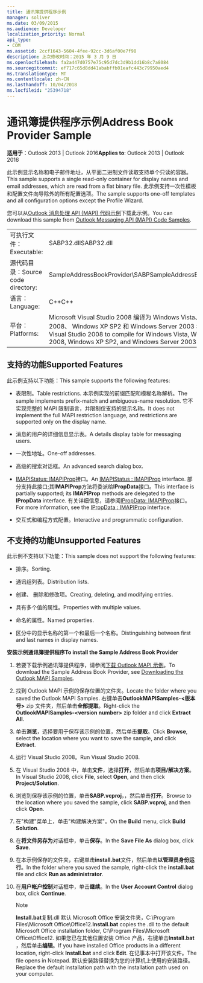 ```yaml
---
title: 通讯簿提供程序示例
manager: soliver
ms.date: 03/09/2015
ms.audience: Developer
localization_priority: Normal
api_type:
- COM
ms.assetid: 2ccf1643-5604-4fee-92cc-3d6af00e7f98
description: 上次修改时间：2015 年 3 月 9 日
ms.openlocfilehash: fa2a447d0757e75c95d7dc3d9b1dd16b8c7a8084
ms.sourcegitcommit: ef717c65d8dd41ababffb01eafc443c79950aed4
ms.translationtype: MT
ms.contentlocale: zh-CN
ms.lasthandoff: 10/04/2018
ms.locfileid: "25394718"
---
```

# <a name="address-book-provider-sample"></a><span data-ttu-id="6af19-103">通讯簿提供程序示例</span><span class="sxs-lookup"><span data-stu-id="6af19-103">Address Book Provider Sample</span></span>

  
  
<span data-ttu-id="6af19-104">**适用于**：Outlook 2013 | Outlook 2016</span><span class="sxs-lookup"><span data-stu-id="6af19-104">**Applies to**: Outlook 2013 | Outlook 2016</span></span> 
  
<span data-ttu-id="6af19-105">此示例显示名称和电子邮件地址，从平面二进制文件读取支持单个只读的容器。</span><span class="sxs-lookup"><span data-stu-id="6af19-105">This sample supports a single read-only container for display names and email addresses, which are read from a flat binary file.</span></span> <span data-ttu-id="6af19-106">此示例支持一次性模板和配置文件向导除外的所有配置选项。</span><span class="sxs-lookup"><span data-stu-id="6af19-106">The sample supports one-off templates and all configuration options except the Profile Wizard.</span></span>
  
<span data-ttu-id="6af19-107">您可以从[Outlook 消息处理 API (MAPI) 代码示例](https://go.microsoft.com/fwlink/?LinkId=129740
)下载此示例。</span><span class="sxs-lookup"><span data-stu-id="6af19-107">You can download this sample from [Outlook Messaging API (MAPI) Code Samples](https://go.microsoft.com/fwlink/?LinkId=129740
).</span></span>
  
|||
|:-----|:-----|
|<span data-ttu-id="6af19-108">可执行文件：</span><span class="sxs-lookup"><span data-stu-id="6af19-108">Executable:</span></span>  <br/> |<span data-ttu-id="6af19-109">SABP32.dll</span><span class="sxs-lookup"><span data-stu-id="6af19-109">SABP32.dll</span></span>  <br/> |
| <span data-ttu-id="6af19-110">源代码目录：</span><span class="sxs-lookup"><span data-stu-id="6af19-110">Source code directory:</span></span>  <br/> |<span data-ttu-id="6af19-111">SampleAddressBookProvider\SABP</span><span class="sxs-lookup"><span data-stu-id="6af19-111">SampleAddressBookProvider\SABP</span></span>  <br/> |
|<span data-ttu-id="6af19-112">语言：</span><span class="sxs-lookup"><span data-stu-id="6af19-112">Language:</span></span>  <br/> |<span data-ttu-id="6af19-113">C++</span><span class="sxs-lookup"><span data-stu-id="6af19-113">C++</span></span>  <br/> |
|<span data-ttu-id="6af19-114">平台：</span><span class="sxs-lookup"><span data-stu-id="6af19-114">Platforms:</span></span>  <br/> |<span data-ttu-id="6af19-115">Microsoft Visual Studio 2008 编译为 Windows Vista、 Windows Server 2008、 Windows XP SP2 和 Windows Server 2003 SP1</span><span class="sxs-lookup"><span data-stu-id="6af19-115">Microsoft Visual Studio 2008 to compile for Windows Vista, Windows Server 2008, Windows XP SP2, and Windows Server 2003 SP1</span></span>  <br/> |
   
## <a name="supported-features"></a><span data-ttu-id="6af19-116">支持的功能</span><span class="sxs-lookup"><span data-stu-id="6af19-116">Supported Features</span></span>

<span data-ttu-id="6af19-117">此示例支持以下功能：</span><span class="sxs-lookup"><span data-stu-id="6af19-117">This sample supports the following features:</span></span>
  
- <span data-ttu-id="6af19-118">表限制。</span><span class="sxs-lookup"><span data-stu-id="6af19-118">Table restrictions.</span></span> <span data-ttu-id="6af19-119">本示例实现的前缀匹配和模糊名称解析。</span><span class="sxs-lookup"><span data-stu-id="6af19-119">The sample implements prefix-match and ambiguous-name resolution.</span></span> <span data-ttu-id="6af19-120">它不实现完整的 MAPI 限制语言，并限制仅支持的显示名称。</span><span class="sxs-lookup"><span data-stu-id="6af19-120">It does not implement the full MAPI restriction language, and restrictions are supported only on the display name.</span></span>
    
- <span data-ttu-id="6af19-121">消息的用户的详细信息显示表。</span><span class="sxs-lookup"><span data-stu-id="6af19-121">A details display table for messaging users.</span></span> 
    
- <span data-ttu-id="6af19-122">一次性地址。</span><span class="sxs-lookup"><span data-stu-id="6af19-122">One-off addresses.</span></span>
    
- <span data-ttu-id="6af19-123">高级的搜索对话框。</span><span class="sxs-lookup"><span data-stu-id="6af19-123">An advanced search dialog box.</span></span>
    
- <span data-ttu-id="6af19-124">[IMAPIStatus: IMAPIProp](imapistatusimapiprop.md)接口。</span><span class="sxs-lookup"><span data-stu-id="6af19-124">An [IMAPIStatus : IMAPIProp](imapistatusimapiprop.md) interface.</span></span> <span data-ttu-id="6af19-125">部分支持此接口;其**IMAPIProp**方法将委派给**IPropData**接口。</span><span class="sxs-lookup"><span data-stu-id="6af19-125">This interface is partially supported; its **IMAPIProp** methods are delegated to the **IPropData** interface.</span></span> <span data-ttu-id="6af19-126">有关详细信息，请参阅[IPropData: IMAPIProp](ipropdataimapiprop.md)接口。</span><span class="sxs-lookup"><span data-stu-id="6af19-126">For more information, see the [IPropData : IMAPIProp](ipropdataimapiprop.md) interface.</span></span> 
    
- <span data-ttu-id="6af19-127">交互式和编程方式配置。</span><span class="sxs-lookup"><span data-stu-id="6af19-127">Interactive and programmatic configuration.</span></span>
    
## <a name="unsupported-features"></a><span data-ttu-id="6af19-128">不支持的功能</span><span class="sxs-lookup"><span data-stu-id="6af19-128">Unsupported Features</span></span>

<span data-ttu-id="6af19-129">此示例不支持以下功能：</span><span class="sxs-lookup"><span data-stu-id="6af19-129">This sample does not support the following features:</span></span>
  
- <span data-ttu-id="6af19-130">排序。</span><span class="sxs-lookup"><span data-stu-id="6af19-130">Sorting.</span></span>
    
- <span data-ttu-id="6af19-131">通讯组列表。</span><span class="sxs-lookup"><span data-stu-id="6af19-131">Distribution lists.</span></span>
    
- <span data-ttu-id="6af19-132">创建、 删除和修改项。</span><span class="sxs-lookup"><span data-stu-id="6af19-132">Creating, deleting, and modifying entries.</span></span>
    
- <span data-ttu-id="6af19-133">具有多个值的属性。</span><span class="sxs-lookup"><span data-stu-id="6af19-133">Properties with multiple values.</span></span>
    
- <span data-ttu-id="6af19-134">命名的属性。</span><span class="sxs-lookup"><span data-stu-id="6af19-134">Named properties.</span></span>
    
- <span data-ttu-id="6af19-135">区分中的显示名称的第一个和最后一个名称。</span><span class="sxs-lookup"><span data-stu-id="6af19-135">Distinguishing between first and last names in display names.</span></span>
    
 <span data-ttu-id="6af19-136">**安装示例通讯簿提供程序**</span><span class="sxs-lookup"><span data-stu-id="6af19-136">**To install the Sample Address Book Provider**</span></span>
  
1. <span data-ttu-id="6af19-137">若要下载示例通讯簿提供程序，请参阅[下载 Outlook MAPI 示例](downloading-the-outlook-mapi-samples.md)。</span><span class="sxs-lookup"><span data-stu-id="6af19-137">To download the Sample Address Book Provider, see [Downloading the Outlook MAPI Samples](downloading-the-outlook-mapi-samples.md).</span></span>
    
2. <span data-ttu-id="6af19-138">找到 Outlook MAPI 示例的保存位置的文件夹。</span><span class="sxs-lookup"><span data-stu-id="6af19-138">Locate the folder where you saved the Outlook MAPI Samples.</span></span> <span data-ttu-id="6af19-139">右键单击**OutlookMAPISamples-\<版本号\>** zip 文件夹，然后单击**全部提取**。</span><span class="sxs-lookup"><span data-stu-id="6af19-139">Right-click the **OutlookMAPISamples-\<version number\>** zip folder and click **Extract All**.</span></span>
    
3. <span data-ttu-id="6af19-140">单击**浏览**，选择要用于保存该示例的位置，然后单击**提取**。</span><span class="sxs-lookup"><span data-stu-id="6af19-140">Click **Browse**, select the location where you want to save the sample, and click **Extract**.</span></span>
    
4. <span data-ttu-id="6af19-141">运行 Visual Studio 2008。</span><span class="sxs-lookup"><span data-stu-id="6af19-141">Run Visual Studio 2008.</span></span>
    
5. <span data-ttu-id="6af19-142">在 Visual Studio 2008 中，单击**文件**，选择**打开**，然后单击**项目/解决方案**。</span><span class="sxs-lookup"><span data-stu-id="6af19-142">In Visual Studio 2008, click **File**, select **Open**, and then click **Project/Solution**.</span></span>
    
6. <span data-ttu-id="6af19-143">浏览到保存该示例的位置，单击**SABP.vcproj**，，然后单击**打开**。</span><span class="sxs-lookup"><span data-stu-id="6af19-143">Browse to the location where you saved the sample, click **SABP.vcproj**, and then click **Open**.</span></span>
    
7. <span data-ttu-id="6af19-144">在"构建"菜单上，单击"构建解决方案"。</span><span class="sxs-lookup"><span data-stu-id="6af19-144">On the **Build** menu, click **Build Solution**.</span></span>
    
8. <span data-ttu-id="6af19-145">在**将文件另存为**对话框中，单击**保存**。</span><span class="sxs-lookup"><span data-stu-id="6af19-145">In the **Save File As** dialog box, click **Save**.</span></span>
    
9. <span data-ttu-id="6af19-146">在本示例保存的文件夹，右键单击**install.bat**文件，然后单击**以管理员身份运行**。</span><span class="sxs-lookup"><span data-stu-id="6af19-146">In the folder where you saved the sample, right-click the **install.bat** file and click **Run as administrator**.</span></span>
    
10. <span data-ttu-id="6af19-147">在**用户帐户控制**对话框中，单击**继续**。</span><span class="sxs-lookup"><span data-stu-id="6af19-147">In the **User Account Control** dialog box, click **Continue**.</span></span>
    
    > [!NOTE]
    > <span data-ttu-id="6af19-148">**Install.bat**复制.dll 默认 Microsoft Office 安装文件夹，C:\Program Files\Microsoft Office\Office12\.</span><span class="sxs-lookup"><span data-stu-id="6af19-148">**Install.bat** copies the .dll to the default Microsoft Office installation folder, C:\Program Files\Microsoft Office\Office12\.</span></span> <span data-ttu-id="6af19-149">如果您已在其他位置安装 Office 产品，右键单击**Install.bat** ，然后单击**编辑**。</span><span class="sxs-lookup"><span data-stu-id="6af19-149">If you have installed Office products in a different location, right-click **Install.bat** and click **Edit**.</span></span> <span data-ttu-id="6af19-150">在记事本中打开该文件。</span><span class="sxs-lookup"><span data-stu-id="6af19-150">The file opens in Notepad.</span></span> <span data-ttu-id="6af19-151">默认安装路径替换为您的计算机上使用的安装路径。</span><span class="sxs-lookup"><span data-stu-id="6af19-151">Replace the default installation path with the installation path used on your computer.</span></span> 
  

